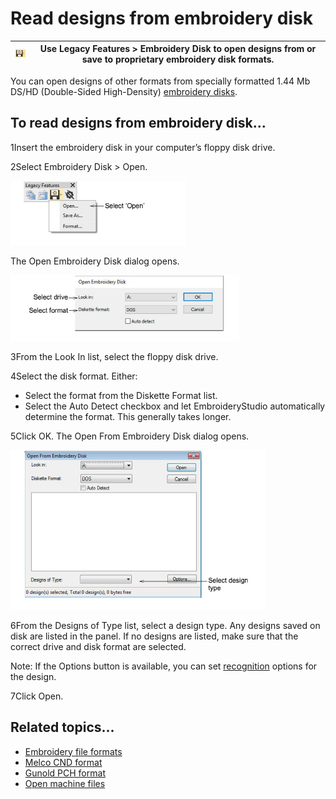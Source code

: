# Read designs from embroidery disk

| ![EmbroideryDisk.png](assets/EmbroideryDisk.png) | Use Legacy Features > Embroidery Disk to open designs from or save to proprietary embroidery disk formats. |
| ------------------------------------------------ | ---------------------------------------------------------------------------------------------------------- |

You can open designs of other formats from specially formatted 1.44 Mb DS/HD (Double-Sided High-Density) [embroidery disks](../../glossary/glossary).

## To read designs from embroidery disk...

1Insert the embroidery disk in your computer’s floppy disk drive.

2Select Embroidery Disk > Open.

![LegacyFeaturesEmbroideryDisk.png](assets/LegacyFeaturesEmbroideryDisk.png)

The Open Embroidery Disk dialog opens.

![OpenEmbroideryDisk.png](assets/OpenEmbroideryDisk.png)

3From the Look In list, select the floppy disk drive.

4Select the disk format. Either:

- Select the format from the Diskette Format list.
- Select the Auto Detect checkbox and let EmbroideryStudio automatically determine the format. This generally takes longer.

5Click OK. The Open From Embroidery Disk dialog opens.

![OpenFromEmbroideryDisk.png](assets/OpenFromEmbroideryDisk.png)

6From the Designs of Type list, select a design type. Any designs saved on disk are listed in the panel. If no designs are listed, make sure that the correct drive and disk format are selected.

Note: If the Options button is available, you can set [recognition](../../glossary/glossary) options for the design.

7Click Open.

## Related topics...

- [Embroidery file formats](../../Management/formats/Embroidery_file_formats)
- [Melco CND format](../../Management/formats/Melco_CND_format)
- [Gunold PCH format](../../Management/formats/Gunold_PCH_format)
- [Open machine files](../convert/Open_machine_files)
